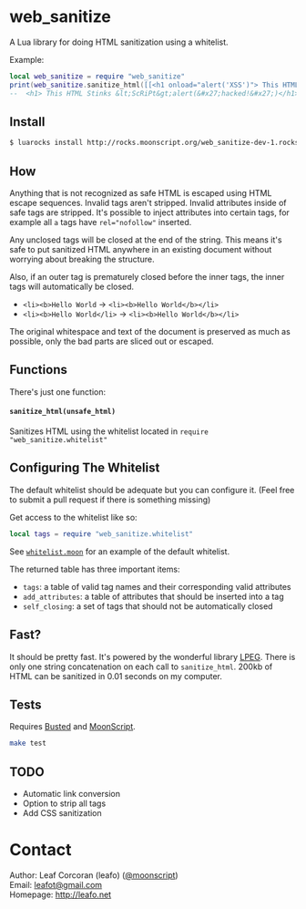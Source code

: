 # web\_sanitize

A Lua library for doing HTML sanitization using a whitelist.

Example:

```lua
local web_sanitize = require "web_sanitize"
print(web_sanitize.sanitize_html([[<h1 onload="alert('XSS')"> This HTML Stinks <ScRiPt>alert('hacked!')]]))
--  <h1> This HTML Stinks &lt;ScRiPt&gt;alert(&#x27;hacked!&#x27;)</h1>
```

## Install

```bash
$ luarocks install http://rocks.moonscript.org/web_sanitize-dev-1.rockspec
```

## How

Anything that is not recognized as safe HTML is escaped using HTML escape
sequences. Invalid tags aren't stripped. Invalid attributes inside of safe
tags are stripped. It's possible to inject attributes into certain tags, for
example all `a` tags have `rel="nofollow"` inserted.

Any unclosed tags will be closed at the end of the string. This means it's safe
to put sanitized HTML anywhere in an existing document without worrying about
breaking the structure.

Also, if an outer tag is prematurely closed before the inner tags, the inner
tags will automatically be closed.

* `<li><b>Hello World` -> `<li><b>Hello World</b></li>`
* `<li><b>Hello World</li>` -> `<li><b>Hello World</b></li>`

The original whitespace and text of the document is preserved as much as
possible, only the bad parts are sliced out or escaped.

## Functions

There's just one function:

#### `sanitize_html(unsafe_html)`

Sanitizes HTML using the whitelist located in `require "web_sanitize.whitelist"`

## Configuring The Whitelist

The default whitelist should be adequate but you can configure it. (Feel free
to submit a pull request if there is something missing)

Get access to the whitelist like so:

```lua
local tags = require "web_sanitize.whitelist"
```

See [`whitelist.moon`][2] for an example of the default whitelist.

The returned table has three important items:

* `tags`: a table of valid tag names and their corresponding valid attributes
* `add_attributes`: a table of attributes that should be inserted into a tag
* `self_closing`: a set of tags that should not be automatically closed

## Fast?

It should be pretty fast. It's powered by the wonderful library [LPEG][3]. There is
only one string concatenation on each call to `sanitize_html`. 200kb of HTML
can be sanitized in 0.01 seconds on my computer.

## Tests

Requires [Busted][4] and [MoonScript][5].

```bash
make test
```

## TODO

* Automatic link conversion
* Option to strip all tags
* Add CSS sanitization

# Contact

Author: Leaf Corcoran (leafo) ([@moonscript](http://twitter.com/moonscript))  
Email: leafot@gmail.com  
Homepage: <http://leafo.net>  

 [1]: https://github.com/leafo/web_sanitize/blob/master/test.moon
 [2]: https://github.com/leafo/web_sanitize/blob/master/web_sanitize/whitelist.moon
 [3]: http://www.inf.puc-rio.br/~roberto/lpeg/
 [4]: http://olivinelabs.com/busted/
 [5]: http://moonscript.org
